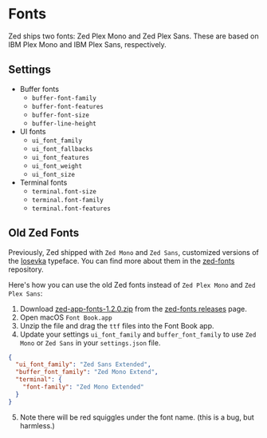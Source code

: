 # Fonts

<!--
TBD: WIP. Zed Fonts documentation. This is currently not linked from SUMMARY.md are so unpublished.
-->

Zed ships two fonts: Zed Plex Mono and Zed Plex Sans. These are based on IBM Plex Mono and IBM Plex Sans, respectively.

<!--
TBD: Document how Zed Plex font files were created. Repo links, etc.
-->

## Settings

<!--
TBD: Explain various font settings in Zed.
-->

- Buffer fonts
  - `buffer-font-family`
  - `buffer-font-features`
  - `buffer-font-size`
  - `buffer-line-height`
- UI fonts
  - `ui_font_family`
  - `ui_font_fallbacks`
  - `ui_font_features`
  - `ui_font_weight`
  - `ui_font_size`
- Terminal fonts
  - `terminal.font-size`
  - `terminal.font-family`
  - `terminal.font-features`

## Old Zed Fonts

Previously, Zed shipped with `Zed Mono` and `Zed Sans`, customized versions of the [Iosevka](https://typeof.net/Iosevka/) typeface. You can find more about them in the [zed-fonts](https://github.com/zed-industries/zed-fonts/) repository.

Here's how you can use the old Zed fonts instead of `Zed Plex Mono` and `Zed Plex Sans`:

1. Download [zed-app-fonts-1.2.0.zip](https://github.com/zed-industries/zed-fonts/releases/download/1.2.0/zed-app-fonts-1.2.0.zip) from the [zed-fonts releases](https://github.com/zed-industries/zed-fonts/releases) page.
2. Open macOS `Font Book.app`
3. Unzip the file and drag the `ttf` files into the Font Book app.
4. Update your settings `ui_font_family` and `buffer_font_family` to use `Zed Mono` or `Zed Sans` in your `settings.json` file.

```json
{
  "ui_font_family": "Zed Sans Extended",
  "buffer_font_family": "Zed Mono Extend",
  "terminal": {
    "font-family": "Zed Mono Extended"
  }
}
```

5. Note there will be red squiggles under the font name. (this is a bug, but harmless.)
